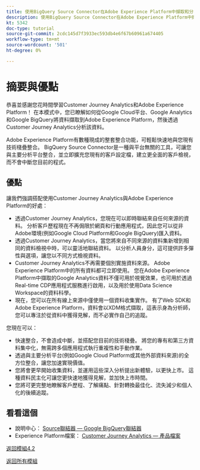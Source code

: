 ```yaml
---
title: 使用BigQuery Source Connector在Adobe Experience Platform中擷取和分析Google Analytics資料 — 摘要
description: 使用BigQuery Source Connector在Adobe Experience Platform中擷取和分析Google Analytics資料 — 摘要
kt: 5342
doc-type: tutorial
source-git-commit: 2cdc145d7f3933ec593db4e6f67b60961a674405
workflow-type: tm+mt
source-wordcount: '501'
ht-degree: 0%

---
```


# 摘要與優點

恭喜並感謝您花時間學習Customer Journey Analytics和Adobe Experience Platform！
在本模式中，您已瞭解如何從Google Cloud平台、Google Analytics和Google BigQuery將資料擷取到Adobe Experience Platform，然後透過Customer Journey Analytics分析該資料。

Adobe Experience Platform有數種現成的整套整合功能，可輕鬆快速地與您現有技術棧疊整合。 BigQuery Source Connector是一種與平台無關的工具，可讓您與主要分析平台整合，並立即擴充您現有的客戶設定檔，建立更全面的客戶檢視，而不會中斷您目前的程式。

## 優點

讓我們強調搭配使用Customer Journey Analytics與Adobe Experience Platform的好處：

- 透過Customer Journey Analytics，您現在可以即時聯結來自任何來源的資料。 分析客戶歷程現在不再侷限於網頁和行動應用程式，因此您可以從非Adobe環境(例如Google Cloud Platform和Google BigQuery)匯入資料。
- 透過Customer Journey Analytics，當您將來自不同來源的資料集新增到相同的資料檢視中時，可以靈活地聯結資料。 以分析人員身分，這可提供許多彈性與選項，讓您以不同方式檢視資料。
- Customer Journey Analytics不再需要個別實施資料來源。 Adobe Experience Platform中的所有資料都可立即使用。 您在Adobe Experience Platform中擷取的Google Analytics資料不僅可用於視覺效果，也可用於透過Real-time CDP應用程式服務進行啟用，以及用於使用Data Science Workspace的資料科學。
- 現在，您可以在所有線上來源中僅使用一個資料收集實作。 有了Web SDK和Adobe Experience Platform，資料會以XDM格式擷取，這表示身為分析師，您可以專注於從資料中獲得見解，而不必實作自己的追蹤。

您現在可以：

- 快速整合，不會造成中斷，並搭配您目前的技術棧疊。 將您的專有和第三方資料集中化，無需跨多個應用程式執行重複性和手動作業。
- 透過與主要分析平台(例如Google Cloud Platform或其他外部資料來源)的全方位整合，讓您加速實現價值。
- 您將會更早開始收集資料，並運用這些深入分析提出新體驗，以更快上市。 這種資料民主化可讓您更快速地獲得見解，並加快上市時間。
- 您將可更完整地瞭解客戶歷程、了解痛點、針對轉換最佳化、流失減少和個人化的後續追蹤。

## 看看這個

- 說明中心： [Source聯結器 — Google BigQuery聯結器](https://experienceleague.adobe.com/docs/experience-platform/sources/connectors/databases/bigquery.html)
- Experience Platform檔案： [Customer Journey Analytics — 產品檔案](https://experienceleague.adobe.com/docs/analytics-platform/using/cja-landing.html)

[返回模組4.2](./customer-journey-analytics-bigquery-gcp.md)

[返回所有模組](./../../../overview.md)
